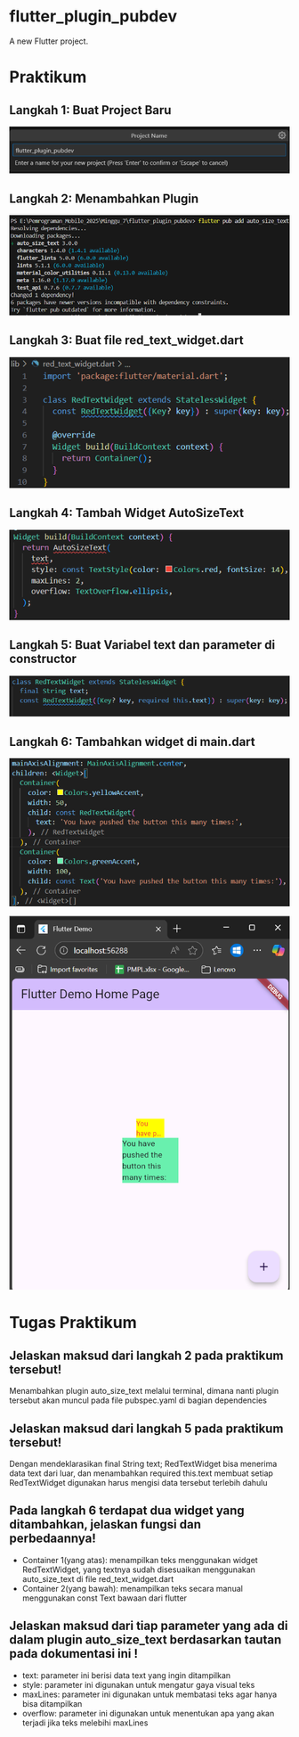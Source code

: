 # flutter_plugin_pubdev

A new Flutter project.

# Praktikum
## Langkah 1: Buat Project Baru
![alt text](image.png)

## Langkah 2: Menambahkan Plugin
![alt text](image-1.png)

## Langkah 3: Buat file red_text_widget.dart
![alt text](image-2.png)

## Langkah 4: Tambah Widget AutoSizeText
![alt text](image-3.png)

## Langkah 5: Buat Variabel text dan parameter di constructor
![alt text](image-4.png)

## Langkah 6: Tambahkan widget di main.dart
![alt text](image-6.png)

![alt text](image-5.png)

# Tugas Praktikum
## Jelaskan maksud dari langkah 2 pada praktikum tersebut!
Menambahkan plugin auto_size_text melalui terminal, dimana nanti plugin tersebut akan muncul pada file pubspec.yaml di bagian dependencies
## Jelaskan maksud dari langkah 5 pada praktikum tersebut!
Dengan mendeklarasikan final String text; RedTextWidget bisa menerima data text dari luar, dan menambahkan required this.text membuat setiap RedTextWidget digunakan harus mengisi data tersebut terlebih dahulu
## Pada langkah 6 terdapat dua widget yang ditambahkan, jelaskan fungsi dan perbedaannya!
* Container 1(yang atas): menampilkan teks menggunakan widget RedTextWidget, yang textnya sudah disesuaikan menggunakan auto_size_text di file red_text_widget.dart
* Container 2(yang bawah): menampilkan teks secara manual menggunakan const Text bawaan dari flutter
## Jelaskan maksud dari tiap parameter yang ada di dalam plugin auto_size_text berdasarkan tautan pada dokumentasi ini !
* text: parameter ini berisi data text yang ingin ditampilkan
* style: parameter ini digunakan untuk mengatur gaya visual teks
* maxLines: parameter ini digunakan untuk membatasi teks agar hanya bisa ditampilkan
* overflow: parameter ini digunakan untuk menentukan apa yang akan terjadi jika teks melebihi maxLines